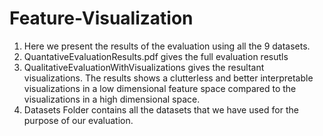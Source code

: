 # Feature-Visualization
1. Here we present the results of the evaluation using all the 9 datasets.
2. QuantativeEvaluationResults.pdf gives the full evaluation resutls
3. QualitativeEvaluationWithVisualizations gives the resultant visualizations. The results shows a clutterless and better interpretable visualizations in a low dimensional feature space compared to the visualizations in a high dimensional space. 
4. Datasets Folder contains all the datasets that we have used for the purpose of our evaluation. 
